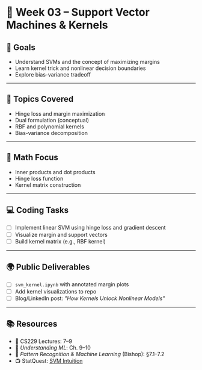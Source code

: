 # 📘 Week 03 – Support Vector Machines & Kernels

## 🎯 Goals
- Understand SVMs and the concept of maximizing margins
- Learn kernel trick and nonlinear decision boundaries
- Explore bias-variance tradeoff

---

## 🧠 Topics Covered
- Hinge loss and margin maximization
- Dual formulation (conceptual)
- RBF and polynomial kernels
- Bias-variance decomposition

---

## 📐 Math Focus
- Inner products and dot products
- Hinge loss function
- Kernel matrix construction

---

## 💻 Coding Tasks
- [ ] Implement linear SVM using hinge loss and gradient descent
- [ ] Visualize margin and support vectors
- [ ] Build kernel matrix (e.g., RBF kernel)

---

## 🌍 Public Deliverables
- [ ] `svm_kernel.ipynb` with annotated margin plots
- [ ] Add kernel visualizations to repo
- [ ] Blog/LinkedIn post: *"How Kernels Unlock Nonlinear Models"*

---

## 📚 Resources
- 📼 CS229 Lectures: 7–9
- 📘 *Understanding ML*: Ch. 9–10
- 📘 *Pattern Recognition & Machine Learning* (Bishop): §7.1–7.2
- 📺 StatQuest: [SVM Intuition](https://www.youtube.com/watch?v=efR1C6CvhmE)
